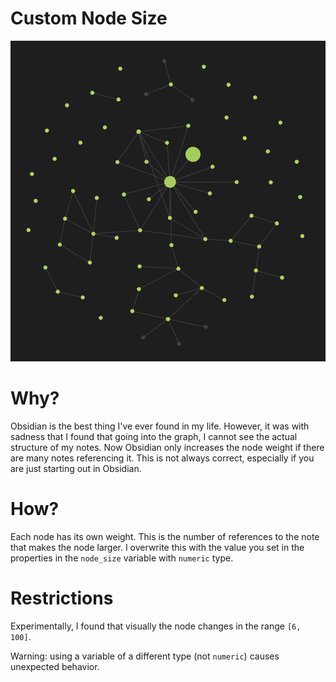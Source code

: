 # Custom Node Size

![image](imgs/graph.png)

# Why?

Obsidian is the best thing I've ever found in my life. However, it was with sadness that I found that going into the graph, I cannot see the actual structure of my notes. Now Obsidian only increases the node weight if there are many notes referencing it. This is not always correct, especially if you are just starting out in Obsidian.

# How?

Each node has its own weight. This is the number of references to the note that makes the node larger. I overwrite this with the value you set in the properties in the `node_size` variable with `numeric` type.

# Restrictions

Experimentally, I found that visually the node changes in the range `[6, 100]`.

Warning: using a variable of a different type (not `numeric`) causes unexpected behavior.
